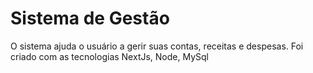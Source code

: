 # Sistema de Gestão 

O sistema ajuda o usuário a gerir suas contas, receitas e despesas.
Foi criado com as tecnologias NextJs, Node, MySql
